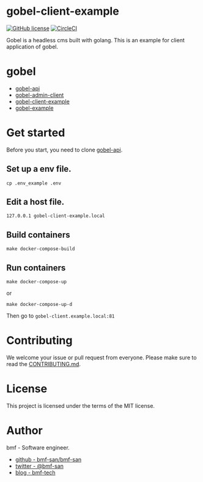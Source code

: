 # gobel-client-example
[![GitHub license](https://img.shields.io/github/license/bmf-san/gobel-client-example)](https://github.com/bmf-san/gobel-client-example/blob/master/LICENSE)
[![CircleCI](https://circleci.com/gh/bmf-san/gobel-client-example.svg?style=svg)](https://circleci.com/gh/bmf-san/gobel-client-example)

Gobel is a headless cms built with golang. 
This is an example for client application of gobel.

# gobel
- [gobel-api](https://github.com/bmf-san/gobel-api)
- [gobel-admin-client](https://github.com/bmf-san/gobel-admin-client)
- [gobel-client-example](https://github.com/bmf-san/gobel-client-example)
- [gobel-example](https://github.com/bmf-san/gobel-example)

# Get started
Before you start, you need to clone [gobel-api](https://github.com/bmf-san/gobel-api).

## Set up a env file.
```
cp .env_example .env
```

## Edit a host file.
```
127.0.0.1 gobel-client-example.local
```

## Build containers
```
make docker-compose-build
```

## Run containers
```
make docker-compose-up
```

or

```
make docker-compose-up-d
```

Then go to `gobel-client.example.local:81`

# Contributing
We welcome your issue or pull request from everyone.
Please make sure to read the [CONTRIBUTING.md](https://github.com/bmf-san/gobel-client-example/.github/CONTRIBUTING.md).

# License
This project is licensed under the terms of the MIT license.

# Author
bmf - Software engineer.

- [github - bmf-san/bmf-san](https://github.com/bmf-san/bmf-san)
- [twitter - @bmf-san](https://twitter.com/bmf_san)
- [blog - bmf-tech](http://bmf-tech.com/)

